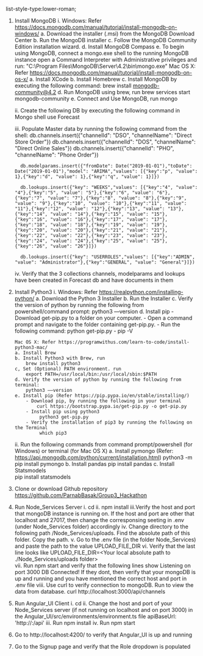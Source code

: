 list-style-type:lower-roman;
1. Install MongoDB
  i. Windows: Refer https://docs.mongodb.com/manual/tutorial/install-mongodb-on-windows/
    a. Download the installer (.msi) from the MongoDB Download Center
    b. Run the MongoDB installer
    c. Follow the MongoDB Community Edition installation wizard.
    d. Install MongoDB Compass
    e. To begin using MongoDB, connect a mongo.exe shell to the running MongoDB instance 
       open a Command Interpreter with Administrative privileges and run:
            "C:\Program Files\MongoDB\Server\4.2\bin\mongo.exe"
       Mac OS X: Refer https://docs.mongodb.com/manual/tutorial/install-mongodb-on-os-x/
        a. Install XCode
        b. Install Homebrew
        c. Install MongoDB by executing the following command:
            brew install mongodb-community@4.2
        d. Run MongoDB using brew, run 
            brew services start mongodb-community
        e. Connect and Use MongoDB, run
            mongo        
             
    ii. Create the following DB by executing the following command in Mongo shell
         use Forecast

    iii. Populate Master data by running the following command from the shell:
         db.channels.insert({"channelId": "DSO", "channelName": "Direct Store Order"})
         db.channels.insert({"channelId": "DOS", "channelName": "Direct Online Sales"})
         db.channels.insert({"channelId": "PHO", "channelName": "Phone Order"}) 

         db.modelparams.insert({"fromDate": Date("2019-01-01"),"toDate": Date("2019-01-01"),"model": "ARIMA","values": [{"key":"p", "value": 1},{"key":"d", "value": 1},{"key":"q", "value": 1}]})

         db.lookups.insert({"key": "WEEKS","values": [{"key":"4", "value": "4"},{"key":"5", "value": "5"},{"key":"6", "value": "6"},{"key":"7", "value": "7"},{"key":"8", "value": "8"},{"key":"9", "value": "9"},{"key":"10", "value": "10"},{"key":"11", "value": "11"},{"key":"12", "value": "12"},{"key":"13", "value": "13"},{"key":"14", "value": "14"},{"key":"15", "value": "15"},{"key":"16", "value": "16"},{"key":"17", "value": "17"},{"key":"18", "value": "18"},{"key":"19", "value": "19"},{"key":"20", "value": "20"},{"key":"21", "value": "21"},{"key":"22", "value": "22"},{"key":"23", "value": "23"},{"key":"24", "value": "24"},{"key":"25", "value": "25"},{"key":"26", "value": "26"}]}) 

         db.lookups.insert({"key": "USERROLES","values": [{"key":"ADMIN", "value": "Administrator"},{"key":"GENERAL", "value": "General"}]})

    iv. Verify that the 3 collections channels, modelparams and lookups have been created in Forecast db and have documents in them   

2. Install Python3
    i. Windows: Refer https://realpython.com/installing-python/
       a. Download the Python 3 Installer
       b. Run the Installer
       c. Verify the version of python by running the following from powershell/command prompt:
           python3 ––version
       d. Install pip
           - Download get-pip.py to a folder on your computer.
           - Open a command prompt and navigate to the folder containing get-pip.py.
           - Run the following command:
               python get-pip.py
           - pip -V         

       Mac OS X: Refer https://programwithus.com/learn-to-code/install-python3-mac/
       a. Install Brew
       b. Install Python3 with Brew, run
           brew install python3
       c, Set (Optional) PATH environment. run
           export PATH=/usr/local/bin:/usr/local/sbin:$PATH
       d. Verify the version of python by running the following from terminal:
           python3 ––version    
       e. Install pip (Refer https://pip.pypa.io/en/stable/installing/)
           - Download pip, by running the following in your terminal
               curl https://bootstrap.pypa.io/get-pip.py -o get-pip.py
           - Install pip using python3
                python3 get-pip.py    
           - Verify the installation of pip3 by running the following on the Terminal
                which pip3

    ii. Run the following commands from command prompt/powershell (for Windows) or terminal (for Mac OS X)
       a. Install pymongo (Refer: https://api.mongodb.com/python/current/installation.html)
           python3 -m pip install pymongo
       b. Install pandas
           pip install pandas
       c. Install Statsmodels    
           pip install statsmodels

3. Clone or download Github repository https://github.com/ParnabBasak/Group3_Hackathon

4. Run Node_Services Server
    i.  cd <Path to your local Node_Server folder>
    ii. npm install
    iii.Verify the host and port that mongoDB instance is running on. If the host and port are other that localhost and 27017, then change the corresponsing seeting in .env (under Node_Services folder) accordingly
    iv. Change directory to the following path /Node_Services/uploads. Find the absolute path of this folder. Copy the path.
    v. Go to the .env file (in the folder Node_Services) and paste the path to the value UPLOAD_FILE_DIR
    vi. Verify that the last line looks like
        UPLOAD_FILE_DIR=<Your local absolute path to ./Node_Services/uploads folder>  
    vii. Run npm start and verify that the following lines show 
               Listening on port 3000
               DB Connected!
         If they dont, then verify that your mongoDB is up and running and you have mentioned the correct host and port in .env file
    viii. Use curl to verify connection to mongoDB. Run to view the data from database.
          curl http://localhost:3000/api/channels       

5. Run Angular_UI Client
    i. cd <Path to your local Angular_UI folder>
    ii. Change the host and port of your Node_Services server (if not running on localhost and on port 3000) in the Angular_UI/src/environments/environment.ts file
        apiBaseUrl: 'http://<your host>:<your port>/api' 
    iii. Run npm install
    iv. Run npm start    

6. Go to http://localhost:4200/ to verify that Angular_UI is up and running

7. Go to the Signup page and verify that the Role dropdown is populated
           
          


